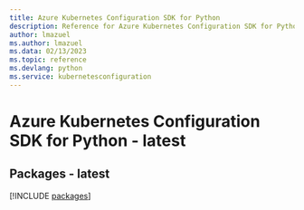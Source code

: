 ```yaml
---
title: Azure Kubernetes Configuration SDK for Python
description: Reference for Azure Kubernetes Configuration SDK for Python
author: lmazuel
ms.author: lmazuel
ms.data: 02/13/2023
ms.topic: reference
ms.devlang: python
ms.service: kubernetesconfiguration
---
```

# Azure Kubernetes Configuration SDK for Python - latest
## Packages - latest
[!INCLUDE [packages](kubernetes-configuration-index.md)]